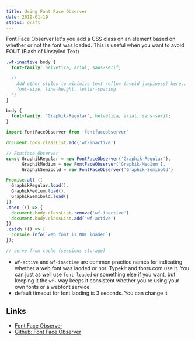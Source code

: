 ```yaml
---
title: Using Font Face Observer
date: 2019-01-19
status: draft
---
```


Font Face Observer let's you add a CSS class on an element based on whether or not the font was loaded. This is useful when you want to avoid FOUT (Flash of Unstyled Text)

```css
.wf-inactive body {
  font-family: helvetica, arial, sans-serif;

  /* 
    Add other styles to minimize text reflow (avoid jumpiness) here..
    font-size, line-height, letter-spacing
  */
}

body {
  font-family: "Graphik-Regular", helvetica, arial, sans-serif;
}

```

```js
import FontFaceObserver from 'fontfaceobserver'

document.body.classList.add('wf-inactive')

// Fontface Observer
const GraphikRegular = new FontFaceObserver('Graphik-Regular'),
      GraphikMedium = new FontFaceObserver('Graphik-Medium'),
      GraphikSemibold = new FontFaceObserver('Graphik-Semibold')

Promise.all ([
  GraphikRegular.load(),
  GraphikMedium.load(),
  GraphikSemibold.load()
])
.then (() => {
  document.body.classList.remove('wf-inactive')
  document.body.classList.add('wf-active')
})
.catch (() => {
  console.info(`web font is NOT loaded`)
});
```

```js
// serve from cache (sessions storage)
```

- `wf-active` and `wf-inactive` are common practice names for indicating whether a web font was laoded or not. Typekit and fonts.com use it. You can just as well use `font-loaded` or something else if you want, but keeping it the `wf-` way keeps it consistent whether you're using your own fonts or a webfont service.
- default timeout for font laoding is 3 seconds. You can change it

Links
---

- [Font Face Observer](https://fontfaceobserver.com/)
- [Github: Font Face Observer](https://github.com/bramstein/fontfaceobserver)